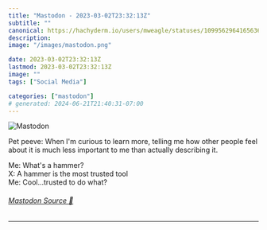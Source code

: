 ```yaml
---
title: "Mastodon - 2023-03-02T23:32:13Z"
subtitle: ""
canonical: https://hachyderm.io/users/mweagle/statuses/109956296416563660
description:
image: "/images/mastodon.png"

date: 2023-03-02T23:32:13Z
lastmod: 2023-03-02T23:32:13Z
image: ""
tags: ["Social Media"]

categories: ["mastodon"]
# generated: 2024-06-21T21:40:31-07:00
---
```

![Mastodon](/images/mastodon.png)

<p>Pet peeve: When I&#39;m curious to learn more, telling me how other people feel about it is much less important to me than actually describing it.</p><p>Me: What&#39;s a hammer?<br />X: A hammer is the most trusted tool<br />Me: Cool...trusted to do what?</p>


###### [Mastodon Source 🐘](https://hachyderm.io/@mweagle/109956296416563660)

___
